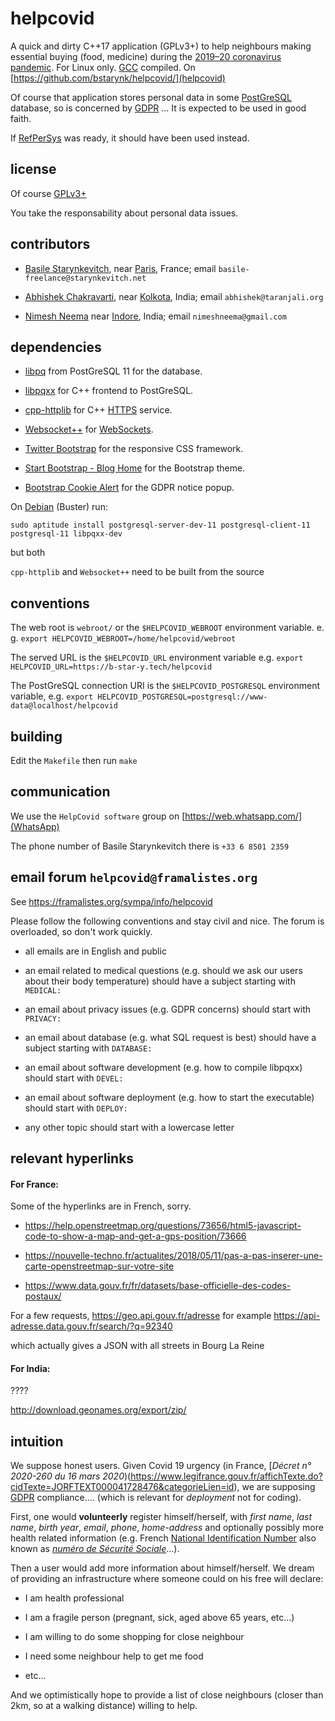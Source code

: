 # helpcovid

A quick and dirty C++17 application (GPLv3+) to help neighbours making
essential buying (food, medicine) during the [2019–20 coronavirus pandemic](https://en.wikipedia.org/wiki/2019–20_coronavirus_pandemic).
For Linux only. [GCC](http://gcc.gnu.org/) compiled. On [https://github.com/bstarynk/helpcovid/](helpcovid)

Of course that application stores personal data in some
[PostGreSQL](http://postgresql.org/) database, so is concerned by
[GDPR](https://en.wikipedia.org/wiki/General_Data_Protection_Regulation)
... It is expected to be used in good faith.

If [RefPerSys](http://refpersys.org/) was ready, it should have been
used instead.


## license

Of course [GPLv3+](https://www.gnu.org/licenses/gpl-3.0.en.html)

You take the responsability about personal data issues.

## contributors

* [Basile Starynkevitch](http://starynkevitch.net/Basile/), near [Paris](https://en.wikipedia.org/wiki/Paris), France; email `basile-freelance@starynkevitch.net` 

* [Abhishek Chakravarti](http://taranjali.org/aboutme), near [Kolkota](https://en.wikipedia.org/wiki/Kolkata), India; email `abhishek@taranjali.org` 

* [Nimesh Neema](http://nimeshneema.com/) near [Indore](https://en.wikipedia.org/wiki/Indore), India; email `nimeshneema@gmail.com`

## dependencies

* [libpq](https://www.postgresql.org/docs/11/libpq.html) from PostGreSQL 11 for the database.

* [libpqxx](http://pqxx.org/development/libpqxx) for C++ frontend to PostGreSQL.

* [cpp-httplib](https://github.com/yhirose/cpp-httplib) for C++ [HTTPS](https://en.wikipedia.org/wiki/HTTPS) service.

* [Websocket++](https://github.com/zaphoyd/websocketpp) for [WebSockets](https://en.wikipedia.org/wiki/WebSocket).

* [Twitter Bootstrap](https://github.com/twbs/bootstrap) for the responsive CSS framework.

* [Start Bootstrap - Blog Home](https://github.com/BlackrockDigital/startbootstrap-blog-home) for the Bootstrap theme.

* [Bootstrap Cookie Alert](https://github.com/Wruczek/Bootstrap-Cookie-Alert) for the GDPR notice popup.

On  [Debian](https://debian.org/) (Buster) run:

`sudo aptitude install postgresql-server-dev-11 postgresql-client-11 postgresql-11 libpqxx-dev`

but both

`cpp-httplib` and `Websocket++` need to be built from the source

## conventions

The web root is `webroot/` or the `$HELPCOVID_WEBROOT` environment variable. e. g. `export HELPCOVID_WEBROOT=/home/helpcovid/webroot`

The served URL is the `$HELPCOVID_URL` environment variable e.g. `export HELPCOVID_URL=https://b-star-y.tech/helpcovid`

The PostGreSQL connection URI is the `$HELPCOVID_POSTGRESQL` environment variable, e.g. `export HELPCOVID_POSTGRESQL=postgresql://www-data@localhost/helpcovid`

## building

Edit the `Makefile` then run `make`

## communication

We use the `HelpCovid software` group on [https://web.whatsapp.com/](WhatsApp)

The phone number of Basile Starynkevitch there is `+33 6 8501 2359`


## email forum `helpcovid@framalistes.org`

See https://framalistes.org/sympa/info/helpcovid

Please follow the following conventions and stay civil and nice. The forum is overloaded, so don't work quickly.

* all emails are in English and public

* an email related to medical questions (e.g. should we ask our users about their body temperature) should have a subject starting with `MEDICAL:`

* an email about privacy issues (e.g. GDPR concerns) should start with `PRIVACY:`

* an email about database  (e.g. what SQL request is best) should have a subject starting with `DATABASE:`

* an email about software development (e.g.  how to compile libpqxx) should start with `DEVEL:`

* an email about software deployment (e.g.  how to start the executable) should start with `DEPLOY:`

* any other topic should start with a lowercase letter


## relevant hyperlinks

#### For France:

Some of the hyperlinks are in French, sorry.

* https://help.openstreetmap.org/questions/73656/html5-javascript-code-to-show-a-map-and-get-a-gps-position/73666

* https://nouvelle-techno.fr/actualites/2018/05/11/pas-a-pas-inserer-une-carte-openstreetmap-sur-votre-site

* https://www.data.gouv.fr/fr/datasets/base-officielle-des-codes-postaux/


For a few requests, https://geo.api.gouv.fr/adresse for example https://api-adresse.data.gouv.fr/search/?q=92340 

which actually gives a JSON with all streets in Bourg La Reine

#### For India:

????

http://download.geonames.org/export/zip/


## intuition

We suppose honest users. Given Covid 19 urgency (in France, [*Décret
n° 2020-260 du 16 mars
2020*)(https://www.legifrance.gouv.fr/affichTexte.do?cidTexte=JORFTEXT000041728476&categorieLien=id),
we are supposing
[GDPR](https://en.wikipedia.org/wiki/General_Data_Protection_Regulation)
compliance.... (which is relevant for *deployment* not for coding).

First, one would **volunteerly** register
himself/herself, with *first name*, *last name*, *birth year*,
*email*, *phone*, *home-address* and optionally possibly more health
related information (e.g. French [National Identification
Number](https://en.wikipedia.org/wiki/National_identification_number)
also known as [*numéro de Sécurité
Sociale*](https://fr.wikipedia.org/wiki/Num%C3%A9ro_de_s%C3%A9curit%C3%A9_sociale_en_France)...).

Then a user would add more information about himself/herself. We dream of providing an infrastructure where someone could on his free will declare:

* I am health professional

* I am a fragile person (pregnant, sick, aged above 65 years, etc...)

* I am willing to do some shopping for close neighbour

* I need some neighbour help to get me food

* etc...

And we optimistically hope to provide a list of close neighbours
(closer than 2km, so at a walking distance) willing to help.
